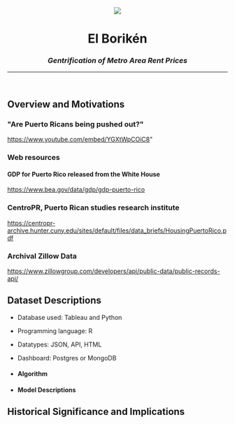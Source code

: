 <div class="container">
  <div align="center">
  <img src="https://i.etsystatic.com/15035580/r/il/1c651d/1640700777/il_500x500.1640700777_7txm.jpg">
  <div class="text-block">
    <h1> El Borik&eacute;n</h1>
    <em><h3>Gentrification of Metro Area Rent Prices</h3></em>
    <hr/>
  </div>
</div>
<br>
  
  
## Overview and Motivations
  
   
### "Are Puerto Ricans being pushed out?"
   https://www.youtube.com/embed/YGXtWpCOiC8"

### Web resources
  #### GDP for Puerto Rico released from the White House
  https://www.bea.gov/data/gdp/gdp-puerto-rico
  
### CentroPR, Puerto Rican studies research institute
  https://centropr-archive.hunter.cuny.edu/sites/default/files/data_briefs/HousingPuertoRico.pdf
  
### Archival Zillow Data 
  https://www.zillowgroup.com/developers/api/public-data/public-records-api/
  <img scr= https://github.com/SLCunningham21/CapstoneProject/blob/Overview/Images/Zillow%20Rental%20Data.jpg > 
  
## Dataset Descriptions
  * Database used: Tableau and Python
  * Programming language: R
  * Datatypes: JSON, API, HTML
  * Dashboard: Postgres or MongoDB
  
* #### Algorithm 
  
  
  
* #### Model Descriptions

  
 
## Historical Significance and Implications
